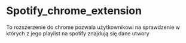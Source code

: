 # Spotify_chrome_extension
To rozszerzenie do chrome pozwala użytkownikowi na sprawdzenie w których z jego playlist na spotify znajdują się dane utwory
